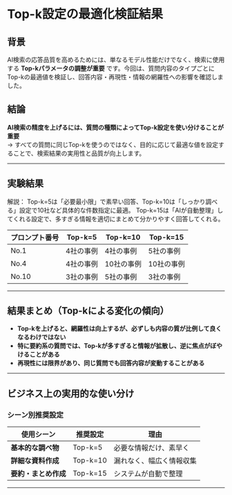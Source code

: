 # Top-k設定の最適化検証結果

## 背景  
AI検索の応答品質を高めるためには、単なるモデル性能だけでなく、検索に使用する **Top-kパラメータの調整が重要** です。今回は、質問内容のタイプごとにTop-kの最適値を検証し、回答内容・再現性・情報の網羅性への影響を確認しました。

## 結論
**AI検索の精度を上げるには、質問の種類によってTop-k設定を使い分けることが重要**  
→ すべての質問に同じTop-kを使うのではなく、目的に応じて最適な値を設定することで、検索結果の実用性と品質が向上します。


---

## 実験結果
解説：
Top-k=5は「必要最小限」で素早い回答、Top-k=10は「しっかり調べる」設定で10社など具体的な件数指定に最適。
Top-k=15は「AIが自動整理」してくれる設定で、多すぎる情報を適切にまとめて分かりやすく回答してくれる。

| プロンプト番号 | Top-k=5 | Top-k=10 | Top-k=15 |
|-----------|--|-----|---------|
| No.1 | 4社の事例 | 4社の事例 | 5社の事例 |
| No.4 | 4社の事例| 10社の事例 | 10社の事例 |
| No.10 |3社の事例| 5社の事例 | 3社の事例|

---

## 結果まとめ（Top-kによる変化の傾向）

- **Top-kを上げると、網羅性は向上するが、必ずしも内容の質が比例して良くなるわけではない**
- **特に要約系の質問では、Top-kが多すぎると情報が拡散し、逆に焦点がぼやけることがある**
- **再現性には限界があり、同じ質問でも回答内容が変動することがある**

---

## ビジネス上の実用的な使い分け

### シーン別推奨設定

| 使用シーン | 推奨設定 | 理由 |
|-----------|---------|------|
| **基本的な調べ物** | Top-k=5 | 必要な情報だけ、素早く |
| **詳細な資料作成** | Top-k=10 | 漏れなく、幅広く情報収集 |
| **要約・まとめ作成** | Top-k=15 | システムが自動で整理 |

---
